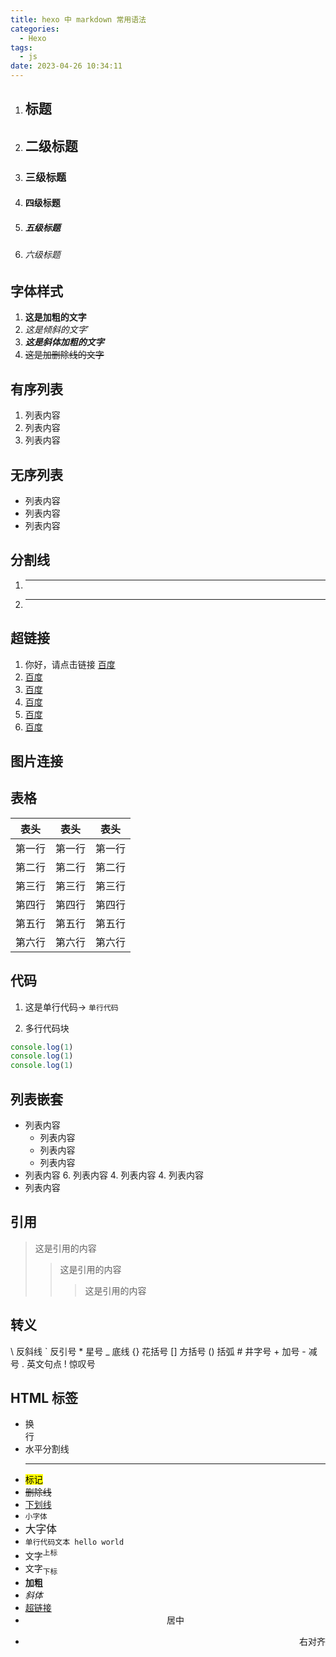 ```yaml
---
title: hexo 中 markdown 常用语法
categories:
  - Hexo
tags:
  - js
date: 2023-04-26 10:34:11
---
```


1. ## 标题
2. ## 二级标题
3. ### 三级标题
4. #### 四级标题
5. ##### 五级标题
6. ###### 六级标题

## 字体样式

1. **这是加粗的文字**
2. _这是倾斜的文字_`
3. **_这是斜体加粗的文字_**
4. ~~这是加删除线的文字~~

## 有序列表

1. 列表内容
2. 列表内容
3. 列表内容

## 无序列表

- 列表内容
- 列表内容
- 列表内容

## 分割线

1. ***
2. ---

## 超链接

1. 你好，请点击链接 [百度](http://baidu.com)
1.  [百度](http://baidu.com)
1.  [百度](http://baidu.com)
1.  [百度](http://baidu.com)
1.  [百度](http://baidu.com)
1.  [百度](http://baidu.com)

## 图片连接

## 表格
| 表头   | 表头  | 表头   |
| ------| ------| ------|
| 第一行 | 第一行 | 第一行 |
| 第二行 | 第二行 | 第二行 |
| 第三行 | 第三行 | 第三行 |
| 第四行 | 第四行 | 第四行 |
| 第五行 | 第五行 | 第五行 |
| 第六行 | 第六行 | 第六行 |

## 代码
1. 这是单行代码-> ` 单行代码 `

2. 多行代码块

```javaScript
console.log(1)
console.log(1)
console.log(1)
```
## 列表嵌套
- 列表内容
    + 列表内容
    + 列表内容
    + 列表内容
- 列表内容
    6. 列表内容
    4. 列表内容
    4. 列表内容
- 列表内容

## 引用
>这是引用的内容
>>这是引用的内容
>>>这是引用的内容

## 转义
\\   反斜线
\`   反引号
\*   星号
\_   底线
\{}  花括号
\[]  方括号
\()  括弧
\#   井字号
\+   加号
\-   减号
\.   英文句点
\!   惊叹号

## HTML 标签
* 换<br/>行
* 水平分割线<hr/>
* <mark>标记</mark>
* <del>删除线</del>
* <u>下划线</u>
* <small>小字体</small>
* <big>大字体</big>
* <code>单行代码文本 hello world</code>
* 文字<sup>上标</sup>
* 文字<sub>下标</sub>
* <b>加粗</b>
* <i>斜体</i>
* <a href=url>超链接</a>
* <center>居中</center>
* <p align=right>右对齐</p>